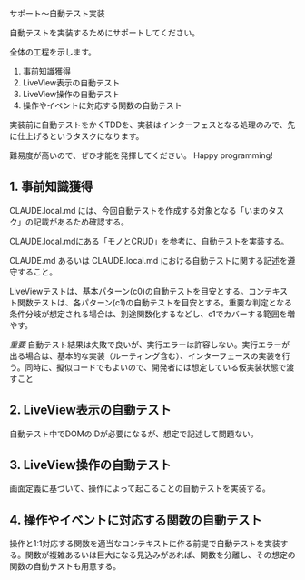 サポート〜自動テスト実装

自動テストを実装するためにサポートしてください。

全体の工程を示します。

1. 事前知識獲得
2. LiveView表示の自動テスト
3. LiveView操作の自動テスト
4. 操作やイベントに対応する関数の自動テスト

実装前に自動テストをかくTDDを、実装はインターフェスとなる処理のみで、先に仕上げるというタスクになります。

難易度が高いので、ぜひ才能を発揮してください。
Happy programming!

## 1. 事前知識獲得

CLAUDE.local.md には、今回自動テストを作成する対象となる「いまのタスク」の記載があるため確認する。

CLAUDE.local.mdにある「モノとCRUD」を参考に、自動テストを実装する。

CLAUDE.md あるいは CLAUDE.local.md における自動テストに関する記述を遵守すること。

LiveViewテストは、基本パターン(c0)の自動テストを目安とする。コンテキスト関数テストは、各パターン(c1)の自動テストを目安とする。重要な判定となる条件分岐が想定される場合は、別途関数化するなどし、c1でカバーする範囲を増やす。

*重要* 自動テスト結果は失敗で良いが、実行エラーは許容しない。実行エラーが出る場合は、基本的な実装（ルーティング含む）、インターフェースの実装を行う。同時に、擬似コードでもよいので、開発者には想定している仮実装状態で渡すこと

## 2. LiveView表示の自動テスト

自動テスト中でDOMのIDが必要になるが、想定で記述して問題ない。

## 3. LiveView操作の自動テスト

画面定義に基づいて、操作によって起こることの自動テストを実装する。

## 4. 操作やイベントに対応する関数の自動テスト

操作と1:1対応する関数を適当なコンテキストに作る前提で自動テストを実装する。関数が複雑あるいは巨大になる見込みがあれば、関数を分離し、その想定の関数の自動テストも用意する。


